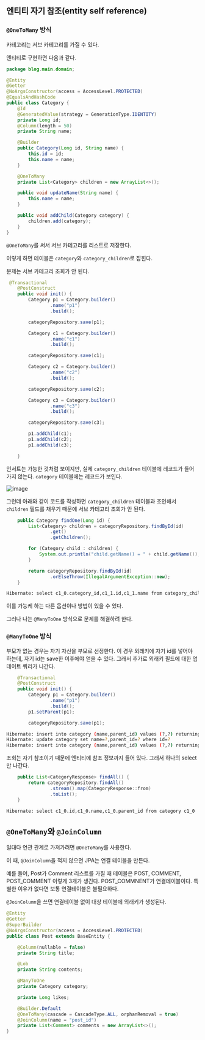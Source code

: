 ## 엔티티 자기 참조(entity self reference)

### `@OneToMany` 방식
카테고리는 서브 카테고리를 가질 수 있다.

엔티티로 구현하면 다음과 같다.

```java
package blog.main.domain;

@Entity
@Getter
@NoArgsConstructor(access = AccessLevel.PROTECTED)
@EqualsAndHashCode
public class Category {
    @Id
    @GeneratedValue(strategy = GenerationType.IDENTITY)
    private Long id;
    @Column(length = 50)
    private String name;

    @Builder
    public Category(Long id, String name) {
        this.id = id;
        this.name = name;
    }

    @OneToMany
    private List<Category> children = new ArrayList<>();

    public void updateName(String name) {
        this.name = name;
    }

    public void addChild(Category category) {
        children.add(category);
    }
}
```

`@OneToMany`를 써서 서브 카테고리를 리스트로 저장한다.

이렇게 하면 테이블은 `category`와 `category_children`로 잡힌다.

문제는 서브 카테고리 조회가 안 된다.
```java
 @Transactional
    @PostConstruct
    public void init() {
        Category p1 = Category.builder()
                .name("p1")
                .build();

        categoryRepository.save(p1);

        Category c1 = Category.builder()
                .name("c1")
                .build();

        categoryRepository.save(c1);

        Category c2 = Category.builder()
                .name("c2")
                .build();

        categoryRepository.save(c2);

        Category c3 = Category.builder()
                .name("c3")
                .build();

        categoryRepository.save(c3);

        p1.addChild(c1);
        p1.addChild(c2);
        p1.addChild(c3);

    }
```

인서트는 가능한 것처럼 보이지만, 실제 `category_children` 테이블에 레코드가 들어가지 않는다.
`category` 테이블에는 레코드가 보인다.

![image](https://github.com/user-attachments/assets/45da79c8-338e-424e-baed-ead279a3f606)

그런데 아래와 같이 코드를 작성하면 `category_children` 테이블과 조인해서 `children` 필드를 채우기 때문에 서브 카테고리 조회가 안 된다.

```java
    public Category findOne(Long id) {
        List<Category> children = categoryRepository.findById(id)
                .get()
                .getChildren();

        for (Category child : children) {
            System.out.println("child.getName() = " + child.getName());
        }

        return categoryRepository.findById(id)
                .orElseThrow(IllegalArgumentException::new);
    }
```
```bash
Hibernate: select c1_0.category_id,c1_1.id,c1_1.name from category_children c1_0 join category c1_1 on c1_1.id=c1_0.children_id where c1_0.category_id=?
```

이를 가능케 하는 다른 옵션이나 방법이 있을 수 있다.

그러나 나는 `@ManyToOne` 방식으로 문제를 해결하려 한다.

### `@ManyToOne` 방식

부모가 없는 경우는 자기 자신을 부모로 선정한다.
이 경우 외래키에 자기 id를 넣어야 하는데, 자기 id는 save한 이후에야 얻을 수 있다.
그래서 추가로 외래키 필드에 대한 업데이트 쿼리가 나간다.

```java
    @Transactional
    @PostConstruct
    public void init() {
        Category p1 = Category.builder()
                .name("p1")
                .build();
        p1.setParent(p1);

        categoryRepository.save(p1);
```
```bash
Hibernate: insert into category (name,parent_id) values (?,?) returning id
Hibernate: update category set name=?,parent_id=? where id=?
Hibernate: insert into category (name,parent_id) values (?,?) returning id
```

조회는 자기 참조이기 때문에 엔티티에 참조 정보까지 들어 있다.
그래서 하나의 select만 나간다.

```java
    public List<CategoryResponse> findAll() {
        return categoryRepository.findAll()
                .stream().map(CategoryResponse::from)
                .toList();
    }
```
```bash
Hibernate: select c1_0.id,c1_0.name,c1_0.parent_id from category c1_0
```

## `@OneToMany`와 `@JoinColumn`

일대다 연관 관계로 가져가려면 `@OneToMany`를 사용한다.

이 때, `@JoinColumn`을 적지 않으면 JPA는 연결 테이블을 만든다.

예를 들어, Post가 Comment 리스트를 가질 때 테이블은 POST, COMMENT, POST_COMMENT 이렇게 3개가 생긴다.
POST_COMMNENT가 연결테이블이다.
특별한 이유가 없다면 보통 연결테이블은 불필요하다.

`@JoinColumn`을 쓰면 연결테이블 없이 대상 테이블에 외래키가 생성된다.

```java
@Entity
@Getter
@SuperBuilder
@NoArgsConstructor(access = AccessLevel.PROTECTED)
public class Post extends BaseEntity {

    @Column(nullable = false)
    private String title;

    @Lob
    private String contents;

    @ManyToOne
    private Category category;

    private Long likes;

    @Builder.Default
    @OneToMany(cascade = CascadeType.ALL, orphanRemoval = true)
    @JoinColumn(name = "post_id")
    private List<Comment> comments = new ArrayList<>();
}
```
